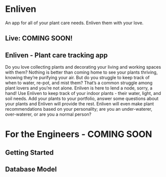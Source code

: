 # Enliven

An app for all of your plant care needs. Enliven them with your love.

## Live: COMING SOON!

## Enliven - Plant care tracking app

Do you love collecting plants and decorating your living and working spaces with them? Nothing is better than coming home to see your plants thriving, knowing they’re purifying your air. But do you struggle to keep track of when to water, re-pot, and mist them? That’s a common struggle among plant lovers and you’re not alone. Enliven is here to lend a node, sorry, a hand!
Use Enliven to keep track of your indoor plants - their water, light, and soil needs. Add your plants to your portfolio, answer some questions about your plants and Enliven will provide the rest. Enliven will even make plant recommendations based on your personality; are you an under-waterer, over-waterer, or are you a normal person?

# For the Engineers - COMING SOON
## Getting Started

## Database Model
